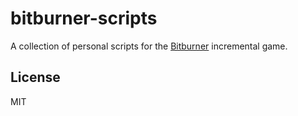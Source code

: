 # bitburner-scripts

A collection of personal scripts for the [Bitburner](https://github.com/danielyxie/bitburner) incremental game.

## License

MIT